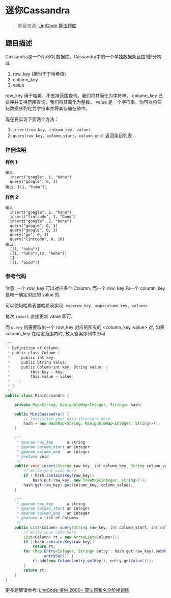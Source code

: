 # 迷你Cassandra
 > 题目来源: [LintCode 算法题库](https://www.lintcode.com/problem/mini-cassandra/?utm_source=sc-github-wzz)
 ## 题目描述
 Cassandra是一个NoSQL数据库。Cassandra中的一个单独数据条目由3部分构成：

1. row_key (相当于于哈希值)
2. column_key
3. value

row_key 用于哈希，不支持范围查询。我们将其简化为字符串。
column_key 已排序并支持范围查询。我们将其简化为整数。
value 是一个字符串。你可以将任何数据序列化为字符串并将其存储在值中。

现在要实现下面两个方法：

1. `insert(row_key, column_key, value)`
2. `query(row_key, column_start, column_end)`  返回条目列表
 ### 样例说明
 **样例 1:**

```
输入:
  insert("google", 1, "haha")
  query("google", 0, 1)
输出: [(1, "haha")]
```

**样例 2:**

```
输入: 
  insert("google", 1, "haha")
  insert("lintcode", 1, "Good")
  insert("google", 2, "hehe")
  query("google", 0, 1)
  query("google", 0, 2)
  query("go", 0, 1)
  query("lintcode", 0, 10)
输出: 
  [(1, "haha")]
  [(1, "haha"),(2, "hehe")]
  []
  [(1, "Good")]
```
 ### 参考代码
 注意: 一个 row_key 可以对应多个 Column; 而一个 row_key 和一个 column_key 是唯一确定对应的 value 的.

可以使用哈希表套哈希表实现: `map<row_key, map<column_key, value>>` 

每次 `insert` 直接更新 value 即可.

而 `query` 则需要取出一个 row_key 对应的所有的 <column_key, value> 对, 如果 column_key 在给定范围内时, 放入答案序列中即可.
```java
/**
 * Definition of Column:
 * public class Column {
 *     public int key;
 *     public String value;
 *     public Column(int key, String value) {
 *         this.key = key;
 *         this.value = value;
 *    }
 * }
 */
public class MiniCassandra {

    private Map<String, NavigableMap<Integer, String>> hash;

    public MiniCassandra() {
        // initialize your data structure here.
        hash = new HashMap<String, NavigableMap<Integer, String>>();
    }

    /**
     * @param raw_key      a string
     * @param column_start an integer
     * @param column_end   an integer
     * @return void
     */
    public void insert(String raw_key, int column_key, String column_value) {
        // Write your code here
        if (!hash.containsKey(raw_key))
            hash.put(raw_key, new TreeMap<Integer, String>());
        hash.get(raw_key).put(column_key, column_value);
    }

    /**
     * @param raw_key      a string
     * @param column_start an integer
     * @param column_end   an integer
     * @return a list of Columns
     */
    public List<Column> query(String raw_key, int column_start, int column_end) {
        // Write your code here
        List<Column> rt = new ArrayList<Column>();
        if (!hash.containsKey(raw_key))
            return rt;
        for (Map.Entry<Integer, String> entry : hash.get(raw_key).subMap(column_start, true, column_end, true)
                .entrySet()) {
            rt.add(new Column(entry.getKey(), entry.getValue()));
        }
        return rt;
    }
}
```
 更多题解请参考: [LintCode 提供 2000+ 算法题和名企阶梯训练](https://www.lintcode.com/problem/?utm_source=sc-github-wzz)